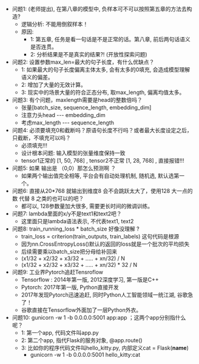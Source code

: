 - 问题1: (老师提出), 在第八章的模型中, 负样本可不可以按照第五章的方法去构造?
  - 逻辑分析: 不能用倒叙样本！
  - 原因:
    - 1: 第五章, 任务是看一句话是不是正常的话。第八章, 前后两句话语义是否连贯。
    - 2: 分析结果是不是真实的结果?! (开放性探索问题)
- 问题2: 设置参数max_len=最大的句子长度，有什么优缺点？
  - 1: 如果最大的句子长度偏离主体太多, 会有太多的0填充, 会造成模型理解语义的偏差。
  - 2: 增加了大量的无效计算。
  - 3: 现实中的场景大量的符合正态分布, 取max_length, 偏离均值太多。
- 问题3: 有个问题，maxlength需要是head的整数倍吗？
  - 张量[batch_size, sequence_length, embedding_dim]
  - 注意力头head --- embedding_dim
  - 考虑max_length --- sequence_length
- 问题4: 必须要填充0和截断吗？原语句长度不行吗？或者最大长度设定之后，只截断，不填充可以吗？
  - 必须填充!!!
  - 设计根本问题: 输入模型的张量维度保持一致
  - tensor1正常的 [1, 50, 768] , tensor2不正常 [1, 28, 768] , 直接报错!!!
- 问题5: 如果 输出是 （0,0）那怎么预测啊 ？
  - 如果两个输出值完全相等, 平台会有自动处理机制, 随机选, 默认选第一个。
- 问题6: 直接从20*768 就输出到维度8 会不会跳跃太大了，使用128 大一点的数 代替 8 之类的也可以的吧？
  - 都可以, 128参数量加大很多, 需要更长时间的微调训练。
- 问题7: lambda里面的x/y不是text1和text2吧？
  - 这里面只是lambda语法表示, 不代表text1, text2
- 问题8: train_running_loss * batch_size 好像没理解 ?
  - train_loss = criterion(train_outputs, train_labels) 这句代码是根源
  - 因为nn.CrossEntropyLoss()默认的返回的loss就是一个批次的平均损失
  - 后续需要乘以batch_size把分母给补回来
  - (x1/32 + x2/32 + x3/32 + ..... + xn/32) / N
  - (x1/32 + x2/32 + x3/32 + ..... + xn/32) * 32 / N
- 问题9: 工业界Pytorch追赶Tensroflow
  - Tensorflow : 2014年第一版, 2012深度学习, 第一版是C++
  - Pytorch: 2017年第一版, Python直接开发
  - 2017年发现Pytorch迅速追赶, 同时Python人工智能领域一统江湖, 谷歌急了！
  - 谷歌直接在Tensorflow外面加了一层Python外衣。
- 问题10: gunicorn -w 1 -b 0.0.0.0:5001 app:app ；这两个app分别指什么呢？
  - 1: 第一个app, 代码文件叫app.py
  - 2: 第二个app, 指代Flask的服务对象, @app.route()
  - 3: 比如你的程序代码文件叫hello_kitty.py, 内部定义cat = Flask(__name__)
    - gunicorn -w 1 -b 0.0.0.0:5001 hello_kitty:cat